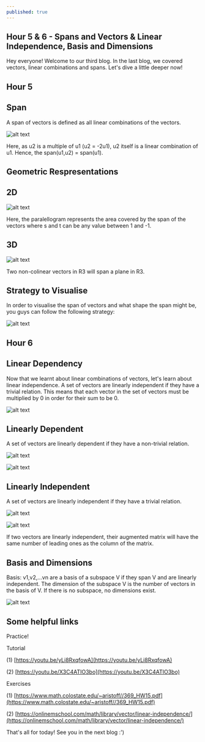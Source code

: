 ```yaml
---
published: true
---
```

## Hour 5 & 6 - Spans and Vectors & Linear Independence, Basis and Dimensions 

Hey everyone! Welcome to our third blog. In the last blog, we covered vectors, linear combinations and spans. Let's dive a little deeper now!

## Hour 5

## Span

A span of vectors is defined as all linear combinations of the vectors.  

![alt text](https://github.com/nilu-24/nilu-24.github.io/blob/master/_posts/HOUR%205-2.jpg?raw=true) 

Here, as u2 is a multiple of u1 (u2 = -2u1), u2 itself is a linear combination of u1. Hence, the span(u1,u2) = span(u1).

## Geometric Respresentations

## 2D

![alt text](https://github.com/nilu-24/nilu-24.github.io/blob/master/_posts/HOUR%205-3.jpg?raw=true) 

Here, the paralellogram represents the area covered by the span of the vectors where s and t can be any value between 1 and -1.

## 3D

![alt text](https://github.com/nilu-24/nilu-24.github.io/blob/master/_posts/HOUR%205-4.jpg?raw=true) 

Two non-colinear vectors in R3 will span a plane in R3.

## Strategy to Visualise 

In order to visualise the span of vectors and what shape the span might be, you guys can follow the following strategy:

![alt text](https://github.com/nilu-24/nilu-24.github.io/blob/master/_posts/HOUR%205-5.jpg?raw=true) 

## Hour 6

## Linear Dependency

Now that we learnt about linear combinations of vectors, let's learn about linear independence.
A set of vectors are linearly independent if they have a trivial relation. This means that each vector in the set of vectors must be multiplied by 0 in order for their sum to be 0.

![alt text](https://github.com/nilu-24/nilu-24.github.io/blob/master/_posts/HOUR%206-2.jpg?raw=true) 

## Linearly Dependent

A set of vectors are linearly dependent if they have a non-trivial relation.

![alt text](https://github.com/nilu-24/nilu-24.github.io/blob/master/_posts/HOUR%206-3.jpg?raw=true)

![alt text](https://github.com/nilu-24/nilu-24.github.io/blob/master/_posts/HOUR%206-4.jpg?raw=true) 

## Linearly Independent

A set of vectors are linearly independent if they have a trivial relation.

![alt text](https://github.com/nilu-24/nilu-24.github.io/blob/master/_posts/HOUR%206-5.jpg?raw=true) 

![alt text](https://github.com/nilu-24/nilu-24.github.io/blob/master/_posts/HOUR%206-6.jpg?raw=true) 

If two vectors are linearly independent, their augmented matrix will have the same number of leading ones as the column of the matrix.

## Basis and Dimensions

Basis: v1,v2,...vn are a basis of a subspace V if they span V and are linearly independent. The dimension of the subspace V is the number of vectors in the basis of V. If there is no subspace, no dimensions exist.

![alt text](https://github.com/nilu-24/nilu-24.github.io/blob/master/_posts/HOUR%206-7.jpg?raw=true) 

## Some helpful links

Practice!
 
Tutorial

(1) [https://youtu.be/yLi8RxqfowA](https://youtu.be/yLi8RxqfowA)

(2) [https://youtu.be/X3C4ATIO3bo](https://youtu.be/X3C4ATIO3bo)


Exercises

(1) [https://www.math.colostate.edu/~aristoff//369_HW15.pdf](https://www.math.colostate.edu/~aristoff//369_HW15.pdf)

(2) [https://onlinemschool.com/math/library/vector/linear-independence/](https://onlinemschool.com/math/library/vector/linear-independence/)

That's all for today! See you in the next blog :')
